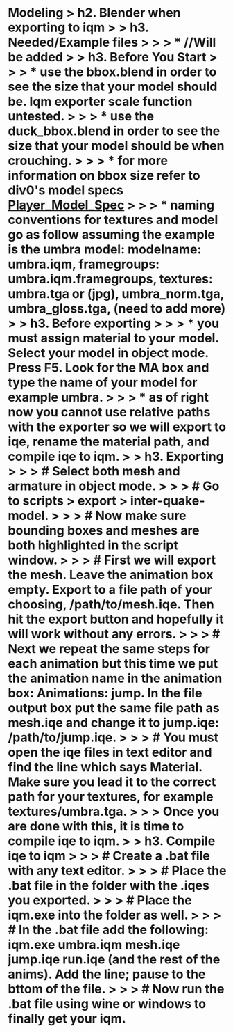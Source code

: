 Modeling
\> h2. Blender when exporting to iqm
\> \> h3. Needed/Example files
\> \> \> \* //Will be added
\> \> h3. Before You Start
\> \> \> \* use the bbox.blend in order to see the size that your model should be. Iqm exporter scale function untested.
\> \> \> \* use the duck\_bbox.blend in order to see the size that your model should be when crouching.
\> \> \> \* for more information on bbox size refer to div0's model specs [Player\_Model\_Spec](Player_Model_Spec)
\> \> \> \* naming conventions for textures and model go as follow assuming the example is the umbra model: modelname: umbra.iqm, framegroups: umbra.iqm.framegroups, textures: umbra.tga or (jpg), umbra\_norm.tga, umbra\_gloss.tga, (need to add more)
\> \> h3. Before exporting
\> \> \> \* you must assign material to your model. Select your model in object mode. Press F5. Look for the MA box and type the name of your model for example umbra.
\> \> \> \* as of right now you cannot use relative paths with the exporter so we will export to iqe, rename the material path, and compile iqe to iqm.
\> \> h3. Exporting
\> \> \> \# Select both mesh and armature in object mode. 
\> \> \> \# Go to scripts \> export \> inter-quake-model. 
\> \> \> \# Now make sure bounding boxes and meshes are both highlighted in the script window. 
\> \> \> \# First we will export the mesh. Leave the animation box empty. Export to a file path of your choosing, /path/to/mesh.iqe. Then hit the export button and hopefully it will work without any errors. 
\> \> \> \# Next we repeat the same steps for each animation but this time we put the animation name in the animation box: Animations: jump. In the file output box put the same file path as mesh.iqe and change it to jump.iqe: /path/to/jump.iqe.
\> \> \> \# You must open the iqe files in text editor and find the line which says Material. Make sure you lead it to the correct path for your textures, for example textures/umbra.tga.
\> \> \> Once you are done with this, it is time to compile iqe to iqm.
\> \> h3. Compile iqe to iqm
\> \> \> \# Create a .bat file with any text editor.
\> \> \> \# Place the .bat file in the folder with the .iqes you exported.
\> \> \> \# Place the iqm.exe into the folder as well.
\> \> \> \# In the .bat file add the following: iqm.exe umbra.iqm mesh.iqe jump.iqe run.iqe (and the rest of the anims). Add the line; pause to the bttom of the file.
\> \> \> \# Now run the .bat file using wine or windows to finally get your iqm.
=========================================================================================================================================================================================================================================================
